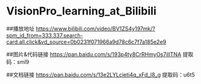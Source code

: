 # VisionPro_learning_at_Bilibili

##播放地址
https://www.bilibili.com/video/BV1ZS4y197mk/?spm_id_from=333.337.search-card.all.click&vd_source=0b0231f071966a9d78c6c7f7a185e2e9

##图片&代码链接
https://pan.baidu.com/s/193p4ty8CrRHmyOs7illTNA 提取码：sml9

##文档链接
https://pan.baidu.com/s/13e2LYLcieti4q_xFd_I8_g 提取码：u6t5
